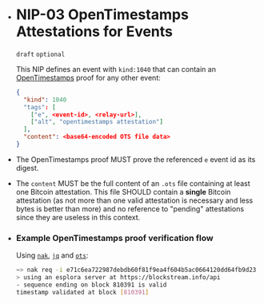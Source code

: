 - NIP-03 OpenTimestamps Attestations for Events
  ======
  `draft` `optional`
  
  This NIP defines an event with `kind:1040` that can contain an [OpenTimestamps](https://opentimestamps.org/) proof for any other event:
  
  ```json
  {
    "kind": 1040
    "tags": [
      ["e", <event-id>, <relay-url>],
      ["alt", "opentimestamps attestation"]
    ],
    "content": <base64-encoded OTS file data>
  }
  ```
- The OpenTimestamps proof MUST prove the referenced `e` event id as its digest.
- The `content` MUST be the full content of an `.ots` file containing at least one Bitcoin attestation. This file SHOULD contain a **single** Bitcoin attestation (as not more than one valid attestation is necessary and less bytes is better than more) and no reference to "pending" attestations since they are useless in this context.
- ### Example OpenTimestamps proof verification flow
  
  Using [`nak`](https://github.com/fiatjaf/nak), [`jq`](https://jqlang.github.io/jq/) and [`ots`](https://github.com/fiatjaf/ots):
  
  ```bash
  ~> nak req -i e71c6ea722987debdb60f81f9ea4f604b5ac0664120dd64fb9d23abc4ec7c323 wss://nostr-pub.wellorder.net | jq -r .content | ots verify
  > using an esplora server at https://blockstream.info/api
  - sequence ending on block 810391 is valid
  timestamp validated at block [810391]
  ```
